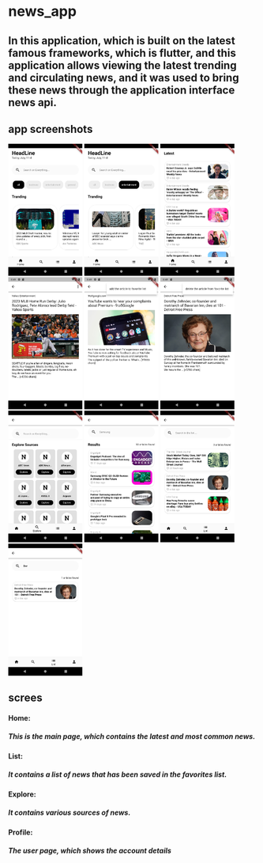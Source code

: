 # news_app

## In this application, which is built on the latest famous frameworks, which is flutter, and this application allows viewing the latest trending and circulating news, and it was used to bring these news through the application interface news api.

## app screenshots

<img src="https://github.com/TurkyAlammar/flutter_news_app/blob/main/screenshots/home_screen.png" width="150"/> <img src="https://github.com/TurkyAlammar/flutter_news_app/blob/main/screenshots/home_screen2.png" width="150"/> <img src="https://github.com/TurkyAlammar/flutter_news_app/blob/main/screenshots/home_screen3.png" width="150"/> 
<img src="https://github.com/TurkyAlammar/flutter_news_app/blob/main/screenshots/atrical_screen.png" width="150"/> <img src="https://github.com/TurkyAlammar/flutter_news_app/blob/main/screenshots/atrical_screen2.png" width="150"/> <img src="https://github.com/TurkyAlammar/flutter_news_app/blob/main/screenshots/atrical_screen3.png" width="150"/>
<img src="https://github.com/TurkyAlammar/flutter_news_app/blob/main/screenshots/explore_screen.png" width="150"/> <img src="https://github.com/TurkyAlammar/flutter_news_app/blob/main/screenshots/search_result.png" width="150"/> <img src="https://github.com/TurkyAlammar/flutter_news_app/blob/main/screenshots/favorite_list_screen.png" width="150"/>
<img src="https://github.com/TurkyAlammar/flutter_news_app/blob/main/screenshots/favorite_list_screen2.png" width="150"/> 


## screes

#### Home:
##### This is the main page, which contains the latest and most common news.

#### List:
##### It contains a list of news that has been saved in the favorites list.

#### Explore:
##### It contains various sources of news.


#### Profile:
##### The user page, which shows the account details

